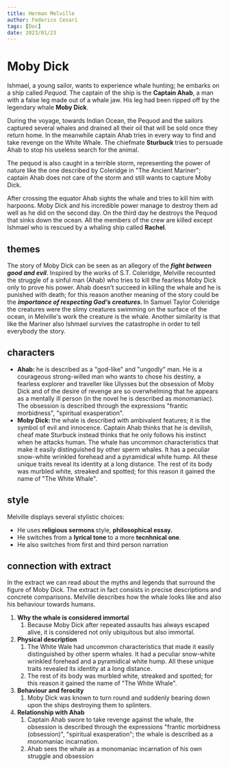 ```yaml
---
title: Herman Melville
author: Federico Cesari 
tags: [Doc]
date: 2023/01/23
---
```

# Moby Dick
Ishmael, a young sailor, wants to experience whale hunting; he embarks on a ship called <i>Pequod. </i>The captain of the ship is the <b>Captain </b><b>Ahab</b>, a man with a false leg made out of a whale jaw. His leg had been ripped off by the legendary whale <b>Moby </b><b>Dick</b>.

During the voyage, towards Indian Ocean, the Pequod and the sailors captured several whales and drained all their oil that will be sold once they return home. In the meanwhile captain Ahab tries in every way to find and take revenge on the White Whale. The chiefmate <b>Sturbuck </b>tries to persuade Ahab to stop his useless search for the animal.

The pequod is also caught in a terrible storm, representing the power of nature like the one described by Coleridge in "The Ancient Mariner"; captain Ahab does not care of the storm and still wants to capture Moby Dick.

After crossing the equator Ahab sights the whale and tries to kill him with harpoons. Moby Dick and his incredible power manage to destroy them ad well as he did on the second day. On the third day he destroys the Pequod that sinks down the ocean. All the members of the crew are killed except Ishmael who is rescued by a whaling ship called <b>Rachel</b>.

## themes
The story of Moby Dick can be seen as an allegory of the <i><b>fight </b></i><i><b>between </b></i><i><b>good </b></i><i><b>and </b></i><i><b>evil</b></i>. Inspired by the works of S.T. Coleridge, Melville recounted the struggle of a sinful man (Ahab) who tries to kill the fearless Moby Dick only to prove his power. Ahab doesn't succeed in killing the whale and he is punished with death; for this reason another meaning of the story could be the <i><b>importance </b></i><i><b>of </b></i><i><b>respecting </b></i><i><b>God's </b></i><i><b>creatures. </b></i>In Samuel Taylor Coleridge the creatures were the slimy creatures swimming on the surface of the ocean, in Melville's work the creature is the whale. Another similarity is that like the Mariner also Ishmael survives the catastrophe in order to tell everybody the story.

## characters
- <b>Ahab: </b>he is described as a "god-like" and "ungodly" man. He is a courageous strong-willed man who wants to chose his destiny, a fearless explorer and traveller like Ulysses but the obsession of Moby Dick and of the desire of revenge are so overwhelming that he appears as a mentally ill person (in the novel he is described as monomaniac). The obsession is described through the expressions "frantic morbidness", "spiritual exasperation".
- <b>Moby </b><b>Dick: </b>the whale is described with ambivalent features; it is the symbol of evil and innocence. Captain Ahab thinks that he is devilish, cheaf mate Sturbuck instead thinks that he only follows his instinct when he attacks human. The whale has uncommon characteristics that make it easily distinguished by other sperm whales. It has a peculiar snow-white wrinkled forehead and a pyramidical white hump. All these unique traits reveal its identity at a long distance. The rest of its body was murbled white, streaked and spotted; for this reason it gained the name of  "The White Whale".

## style
Melville displays several stylistic choices:
- He uses <b>religious </b><b>sermons </b>style, <b>philosophical </b><b>essay.</b>
- He switches from a <b>lyrical </b><b>tone </b>to a more <b>tecnhnical </b><b>one</b>.
- He also switches from first and third person narration

## connection with extract
In the extract we can read about the myths and legends that surround the figure of Moby Dick. The extract in fact consists in precise descriptions and concrete comparisons. Melville describes how the whale looks like and also his behaviour towards humans.

1. **Why the whale is  considered immortal**
	1. Because Moby Dick after repeated assaults has always escaped alive, it is considered not only ubiquitous but also immortal.
2. **Physical description**
	1. The White Wale had uncommon characteristics that made it easily distinguished by other sperm whales. It had a peculiar snow-white wrinkled forehead and a pyramidical white hump. All these unique traits revealed its identity at a long distance. 
	2. The rest of its body was murbled white, streaked and spotted; for this reason it gained the name of  "The White Whale".
3. **Behaviour and ferocity**
	1. Moby Dick was known to turn round and suddenly bearing down upon the ships destroying them to splinters.
4. **Relationship with Ahab**
	1. Captain Ahab swore to take revenge against the whale, the obsession is described through the expressions "frantic morbidness (obsession)", "spiritual exasperation"; the whale is described as a monomaniac incarnation.
	2. Ahab sees the whale as  a monomaniac incarnation of his own struggle and obsession






